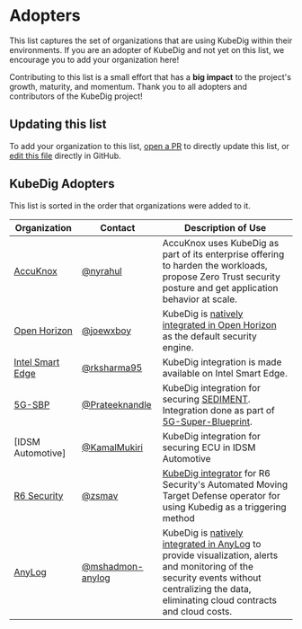 # Adopters

This list captures the set of organizations that are using KubeDig within their environments. If
you are an adopter of KubeDig and not yet on this list, we encourage you to add your organization
here!

Contributing to this list is a small effort that has a **big impact** to the project's growth,
maturity, and momentum. Thank you to all adopters and contributors of the KubeDig project!

## Updating this list

To add your organization to this list, [open a PR](https://github.com/zfz-725/kubedig/pulls)
to directly update this list, or [edit this file](https://github.com/zfz-725/kubedig/edit/main/ADOPTERS.md)
directly in GitHub.

## KubeDig Adopters

This list is sorted in the order that organizations were added to it.

|  Organization | Contact | Description of Use |
| ------------- | ------- | ------------------ |
| [AccuKnox](https://www.accuknox.com) | [@nyrahul](https://github.com/nyrahul/) | AccuKnox uses KubeDig as part of its enterprise offering to harden the workloads, propose Zero Trust security posture and get application behavior at scale. |
| [Open Horizon](https://open-horizon.github.io/) | [@joewxboy](https://github.com/joewxboy) | KubeDig is [natively integrated in Open Horizon](https://github.com/open-horizon-services/service-kubedig-security) as the default security engine. |
| [Intel Smart Edge](https://networkbuilders.intel.com/commercial-applications/accuknox) | [@rksharma95](https://github.com/rksharma95) | KubeDig integration is made available on Intel Smart Edge. |
| [5G-SBP](https://wiki.lfnetworking.org/pages/viewpage.action?pageId=82905466) | [@Prateeknandle](https://github.com/Prateeknandle) | KubeDig integration for securing [SEDIMENT](https://sediment-lfproject.github.io/). Integration done as part of [5G-Super-Blueprint](https://github.com/5G-Super-Blue-Print/KubeDig-SEDIMENT-Demo). |
| [IDSM Automotive] | [@KamalMukiri](https://github.com/kamallearner123) | KubeDig integration for securing ECU in IDSM Automotive|
| [R6 Security](https://r6security.com/) | [@zsmav](https://github.com/zsmav) | [KubeDig integrator](https://github.com/r6security/kubedig-integrator) for R6 Security's Automated Moving Target Defense operator for using Kubedig as a triggering method|
| [AnyLog](https://anylog.co/) | [@mshadmon-anylog](https://github.com/mshadmon-anylog) | KubeDig is [natively integrated in AnyLog](https://wiki.lfedge.org/display/OH/AnyLog+-+KubeDig+Integration) to provide visualization, alerts and monitoring of the security events without centralizing the data, eliminating cloud contracts and cloud costs. |

